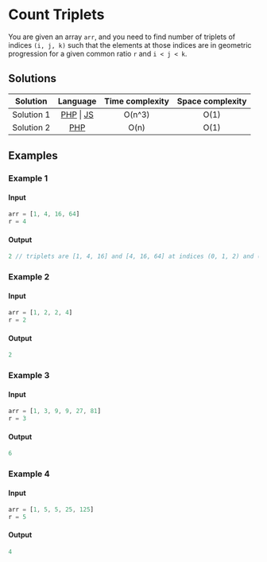 # Count Triplets

You are given an array `arr`, and you need to find number of triplets of
indices `(i, j, k)` such that the elements at those indices are in geometric
progression for a given common ratio `r` and `i < j < k`.

## Solutions

| Solution   | Language                   | Time complexity | Space complexity |
|:----------:|:--------------------------:|:---------------:|:----------------:|
| Solution 1 | [PHP][PHP-1] \| [JS][JS-1] | O(n^3)          | O(1)             |
| Solution 2 | [PHP][PHP-2]               | O(n)            | O(1)             |

## Examples

### Example 1

#### Input

```javascript
arr = [1, 4, 16, 64]
r = 4
```

#### Output

```javascript
2 // triplets are [1, 4, 16] and [4, 16, 64] at indices (0, 1, 2) and (1, 2, 3) 
```

### Example 2

#### Input

```javascript
arr = [1, 2, 2, 4]
r = 2
```

#### Output

```javascript
2
```

### Example 3

#### Input

```javascript
arr = [1, 3, 9, 9, 27, 81]
r = 3
```

#### Output

```javascript
6
```

### Example 4

#### Input

```javascript
arr = [1, 5, 5, 25, 125]
r = 5
```

#### Output

```javascript
4
```

[PHP-1]: ../solutions/php/010-CountTriplets/solution-1.php

[PHP-2]: ../solutions/php/010-CountTriplets/solution-2.php

[JS-1]: ../solutions/js/010-CountTriplets/solution-1.js
